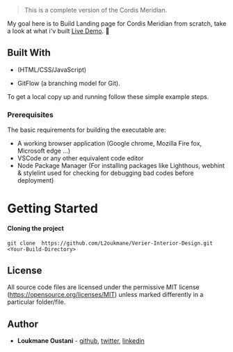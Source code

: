 > This is a complete version of the Cordis Meridian.

My goal here is to Build Landing page for Cordis Meridian from scratch, take a look at what i'v built [Live Demo](https://l2oukmane.github.io/Cordis-Meridian-/). 🙂

## Built With

- (HTML/CSS/JavaScript)

- GitFlow (a branching model for Git).

To get a local copy up and running follow these simple example steps.

### Prerequisites

The basic requirements for building the executable are:

- A working browser application (Google chrome, Mozilla Fire fox, Microsoft edge ...)
- VSCode or any other equivalent code editor
- Node Package Manager (For installing packages like Lighthous, webhint & stylelint used for checking for debugging bad codes before deployment)

# Getting Started

#### Cloning the project

```
git clone  https://github.com/L2oukmane/Verier-Interior-Design.git <Your-Build-Directory>
```

## License

All source code files are licensed under the permissive MIT license
(https://opensource.org/licenses/MIT) unless marked differently in a particular folder/file.

## Author

- **Loukmane Oustani** - [github](https://github.com/L2oukmane), [twitter](https://twitter.com/LoukmaneOustani), [linkedin](https://www.linkedin.com/in/loukmaneoustani/)
